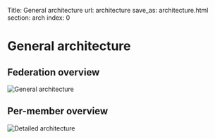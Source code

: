 Title: General architecture
url: architecture
save_as: architecture.html
section: arch
index: 0

# General architecture

## Federation overview
![General architecture]({filename}/images/fogbow-arch-general.png)

## Per-member overview
![Detailed architecture]({filename}/images/fogbow-arch-detailed.png)

